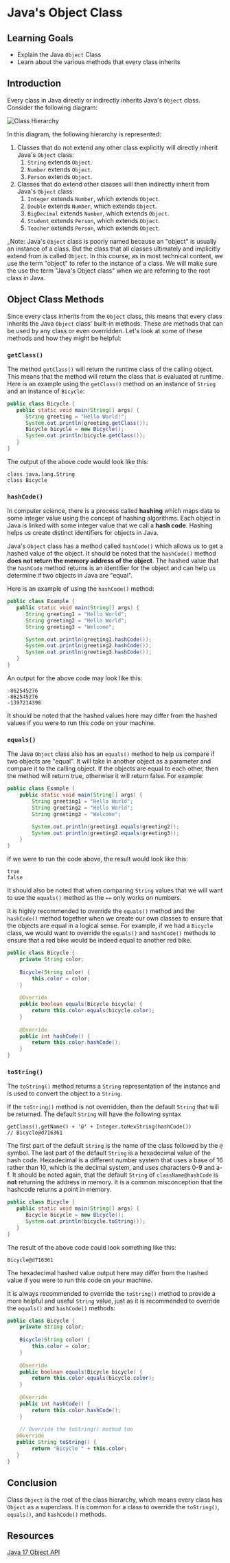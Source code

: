 # Java's Object Class

## Learning Goals

- Explain the Java `Object` Class
- Learn about the various methods that every class inherits

## Introduction

Every class in Java directly or indirectly inherits Java's `Object` class.
Consider the following diagram:

![Class Hierarchy](https://curriculum-content.s3.amazonaws.com/6677/pillars/object_class_hierarchy.png)

In this diagram, the following hierarchy is represented:

1. Classes that do not extend any other class explicitly will directly
   inherit Java's `Object` class:
    1. `String` extends `Object`.
    2. `Number` extends `Object`.
    3. `Person` extends `Object`.
2. Classes that do extend other classes will then indirectly inherit from
   Java's `Object` class:
    1. `Integer` extends `Number`, which extends `Object`.
    2. `Double` extends `Number`, which extends `Object`.
    3. `BigDecimal` extends `Number`, which extends `Object`.
    4. `Student` extends `Person`, which extends `Object`.
    5. `Teacher` extends `Person`, which extends `Object`.

_Note: Java's `Object` class is poorly named because an "object" is usually an
instance of a class. But the class that all classes ultimately and implicitly
extend from is called `Object`. In this course, as in most technical content, we
use the term "object" to refer to the instance of a class. We will make sure the
use the term "Java's Object class" when we are referring to the root class in
Java.

## Object Class Methods

Since every class inherits from the `Object` class, this means that every class
inherits the Java `Object` class' built-in methods. These are methods that can
be used by any class or even overridden. Let's look at some of these methods
and how they might be helpful:

### `getClass()`

The method `getClass()` will return the runtime class of the calling object.
This means that the method will return the class that is evaluated at runtime.
Here is an example using the `getClass()` method on an instance of `String` and
an instance of `Bicycle`:

```java
public class Bicycle {
   public static void main(String[] args) {
      String greeting = "Hello World!";
      System.out.println(greeting.getClass());
      Bicycle bicycle = new Bicycle();
      System.out.println(bicycle.getClass());
   }
}
```

The output of the above code would look like this:

```text
class java.lang.String
class Bicycle
```

### `hashCode()`

In computer science, there is a process called **hashing** which maps data to
some integer value using the concept of hashing algorithms. Each object in Java
is linked with some integer value that we call a **hash code**. Hashing helps
us create distinct identifiers for objects in Java.

Java's `Object` class has a method called `hashCode()` which allows us to get
a hashed value of the object. It should be noted that the `hashCode()` method
**does not return the memory address of the object**. The hashed value that the
`hashCode` method returns is an identifier for the object and can help us
determine if two objects in Java are "equal".

Here is an example of using the `hashCode()` method:

```java
public class Example {
   public static void main(String[] args) {
      String greeting1 = "Hello World";
      String greeting2 = "Hello World";
      String greeting3 = "Welcome";

      System.out.println(greeting1.hashCode());
      System.out.println(greeting2.hashCode());
      System.out.println(greeting3.hashCode());
   }
}
```

An output for the above code may look like this:

```text
-862545276
-862545276
-1397214398
```

It should be noted that the hashed values here may differ from the hashed
values if you were to run this code on your machine.

### `equals()`

The Java `Object` class also has an `equals()` method to help us compare if
two objects are "equal". It will take in another object as a parameter and
compare it to the calling object. If the objects are equal to each other, then
the method will return true, otherwise it will return false. For example:

```java
public class Example {
    public static void main(String[] args) {
        String greeting1 = "Hello World";
        String greeting2 = "Hello World";
        String greeting3 = "Welcome";

        System.out.println(greeting1.equals(greeting2));
        System.out.println(greeting2.equals(greeting3));
    }
}
```

If we were to run the code above, the result would look like this:

```text
true
false
```

It should also be noted that when comparing `String` values that we will want
to use the `equals()` method as the `==` only works on numbers.

It is highly recommended to override the `equals()` method and the `hashCode()`
method together when we create our own classes to ensure that the objects are
equal in a logical sense. For example, if we had a `Bicycle` class, we would
want to override the `equals()` and `hashCode()` methods to ensure that a red
bike would be indeed equal to another red bike.

```java
public class Bicycle {
    private String color;
    
    Bicycle(String color) {
        this.color = color;
    }
    
    @Override
    public boolean equals(Bicycle bicycle) {
        return this.color.equals(bicycle.color);
    }
    
    @Override
    public int hashCode() {
        return this.color.hashCode();
    }
}
```

### `toString()`

The `toString()` method returns a `String` representation of the instance and is
used to convert the object to a `String`.

If the `toString()` method is not overridden, then the default `String` that
will be returned. The default `String` will have the following syntax

```text
getClass().getName() + '@' + Integer.toHexString(hashCode())
// Bicycle@d716361
```

The first part of the default `String` is the name of the class followed by the
`@` symbol. The last part of the default `String` is a hexadecimal value of the
hash code. Hexadecimal is a different number system that uses a base of 16 rather
than 10, which is the decimal system, and uses characters 0-9 and a-f. It should
be noted again, that the default `String` of `className@hashCode` is **not**
returning the address in memory. It is a common misconception that the hashcode
returns a point in memory.

```java
public class Bicycle {
   public static void main(String[] args) {
      Bicycle bicycle = new Bicycle();
      System.out.println(bicycle.toString());
   }
}
```

The result of the above code could look something like this:

```text
Bicycle@d716361
```

The hexadecimal hashed value output here may differ from the hashed value if
you were to run this code on your machine.

It is always recommended to override the `toString()` method to provide a more
helpful and useful `String` value, just as it is recommended to override the
`equals()` and `hashCode()` methods:

```java
public class Bicycle {
    private String color;
    
    Bicycle(String color) {
        this.color = color;
    }
    
    @Override
    public boolean equals(Bicycle bicycle) {
        return this.color.equals(bicycle.color);
    }
    
    @Override
    public int hashCode() {
        return this.color.hashCode();
    }
    
    // Override the toString() method too
   @Override
   public String toString() {
        return "Bicycle " + this.color;
   }
}
```

## Conclusion

Class `Object` is the root of the class hierarchy, which means
every class has `Object` as a superclass.
It is common for a class to override the `toString()`, `equals()`, and `hashCode()`
methods.

## Resources

[Java 17 Object API](https://docs.oracle.com/en/java/javase/17/docs/api/java.base/java/lang/Object.html)